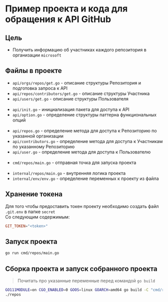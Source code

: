 # Пример проекта и кода для обращения к API GitHub

## Цель
- Получить информацию об участниках каждого репозитория в организации `microsoft`

## Файлы в проекте
- `api/orgs/repos/get.go` - описание структуры Репозитория и подготовка запроса к API
- `api/repos/contributors/get.go` - описание структуры Участника
- `api/users/get.go` - описание структуры Пользователя  
&nbsp;
- `api/init.go` - инициализация пакета для доступа к API
- `api/option.go` - определение структуры паттерна функциональных опций  
&nbsp;
- `api/repos.go` - определение метода для доступа к Репозиторию по указанной организации
- `api/contributors.go` - определение метода для доступа к Участникам по указанному Репозиторию
- `api/user.go` - определение метода для доступа к Пользователю  
&nbsp;
- `cmd/repos/main.go` - отправная точка для запуска проекта  
&nbsp;
- `internal/repos/main.go` - внутренняя логика проекта
- `internal/env/env.go` - определение переменных к проекту из файла


## Хранение токена
Для того чтобы предоставить токен проекту необходимо создать файл `.git.env` в папке `secret`  
Со следующим содержимым:
```toml
GIT_TOKEN="<token>"
```

## Запуск проекта
```bash
go run cmd/repos/main.go
```

## Сборка проекта и запуск собранного проекта
> Почитать про указанные переменные перед командой `go build`
```bash
GO111MODULE=on CGO_ENABLED=0 GOOS=linux GOARCH=amd64 go build -C "cmd/repos" -ldflags "-s -w" -o ../../repos
./repos
```